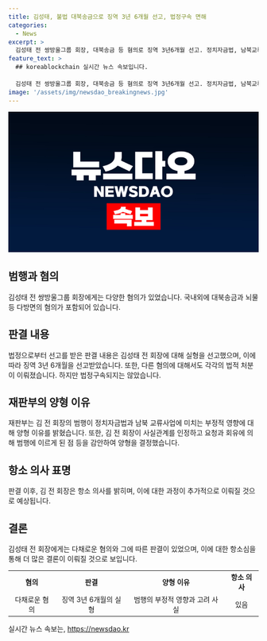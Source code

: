 ```yaml
---
title: 김성태, 불법 대북송금으로 징역 3년 6개월 선고, 법정구속 면해
categories:
  - News
excerpt: >
  김성태 전 쌍방울그룹 회장, 대북송금 등 혐의로 징역 3년6개월 선고. 정치자금법, 남북교류협력법 위반으로 2년6개월 추가형. 외환거래법 위반은 무죄. 법정구속은 않지만 뇌물과 사업 지원금 등 혐의로 기소. 재판부 범행으로 정치자금법 훼손, 남북교류사업 피해 양형 이유로 밝혀. 김 전 회장은 항소 의사.
feature_text: >
  ## koreablockchain 실시간 뉴스 속보입니다.

  김성태 전 쌍방울그룹 회장, 대북송금 등 혐의로 징역 3년6개월 선고. 정치자금법, 남북교류협력법 위반으로 2년6개월 추가형. 외환거래법 위반은 무죄. 법정구속은 않지만 뇌물과 사업 지원금 등 혐의로 기소. 재판부 범행으로 정치자금법 훼손, 남북교류사업 피해 양형 이유로 밝혀. 김 전 회장은 항소 의사.
image: '/assets/img/newsdao_breakingnews.jpg'
---
```


<p><img src="/assets/img/newsdao_breakingnews.jpg" alt="koreablockchain 속보" /></p>

<h2 data-ke-size="size26">범행과 혐의</h2>

<p data-ke-size="size16">김성태 전 쌍방울그룹 회장에게는 다양한 혐의가 있었습니다. 국내외에 대북송금과 뇌물 등 다방면의 혐의가 포함되어 있습니다.</p>

<h2 data-ke-size="size26">판결 내용</h2>

<p data-ke-size="size16">법정으로부터 선고를 받은 판결 내용은 김성태 전 회장에 대해 실형을 선고했으며, 이에 따라 징역 3년 6개월을 선고받았습니다. 또한, 다른 혐의에 대해서도 각각의 법적 처분이 이뤄졌습니다. 하지만 법정구속되지는 않았습니다.</p>

<h2 data-ke-size="size26">재판부의 양형 이유</h2>

<p data-ke-size="size16">재판부는 김 전 회장의 범행이 정치자금법과 남북 교류사업에 미치는 부정적 영향에 대해 양형 이유를 밝혔습니다. 또한, 김 전 회장이 사실관계를 인정하고 요청과 회유에 의해 범행에 이르게 된 점 등을 감안하여 양형을 결정했습니다.</p>

<h2 data-ke-size="size26">항소 의사 표명</h2>

<p data-ke-size="size16">판결 이후, 김 전 회장은 항소 의사를 밝히며, 이에 대한 과정이 추가적으로 이뤄질 것으로 예상됩니다.</p>

<h2 data-ke-size="size26">결론</h2>

<p data-ke-size="size16">김성태 전 회장에게는 다채로운 혐의와 그에 따른 판결이 있었으며, 이에 대한 항소심을 통해 더 많은 결론이 이뤄질 것으로 보입니다.</p>

<table style="width: 100%;">
<tbody>
<tr>
<td style="text-align: center; height: 17px;"><b>혐의</b></td>
<td style="text-align: center; height: 17px;"><b>판결</b></td>
<td style="text-align: center; height: 17px;"><b>양형 이유</b></td>
<td style="text-align: center; height: 17px;"><b>항소 의사</b></td>
</tr>
<tr>
<td style="text-align: center; height: 17px;">다채로운 혐의</td>
<td style="text-align: center; height: 17px;">징역 3년 6개월의 실형</td>
<td style="text-align: center; height: 17px;">범행의 부정적 영향과 고려 사실</td>
<td style="text-align: center; height: 17px;">있음</td>
</tr>
</tbody>
</table>
실시간 뉴스 속보는, <a href="https://newsdao.kr" rel="dofollow">https://newsdao.kr</a>


